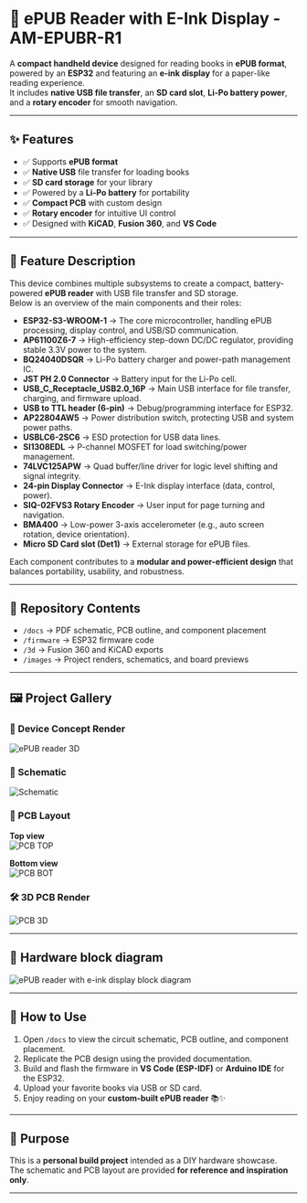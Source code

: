 # 📖 ePUB Reader with E-Ink Display - AM-EPUBR-R1

A **compact handheld device** designed for reading books in **ePUB format**, powered by an **ESP32** and featuring an **e-ink display** for a paper-like reading experience.  
It includes **native USB file transfer**, an **SD card slot**, **Li-Po battery power**, and a **rotary encoder** for smooth navigation.  

---

## ✨ Features
- ✅ Supports **ePUB format**
- ✅ **Native USB** file transfer for loading books
- ✅ **SD card storage** for your library
- ✅ Powered by a **Li-Po battery** for portability
- ✅ **Compact PCB** with custom design
- ✅ **Rotary encoder** for intuitive UI control
- ✅ Designed with **KiCAD**, **Fusion 360**, and **VS Code**

---

## 🔧 Feature Description

This device combines multiple subsystems to create a compact, battery-powered **ePUB reader** with USB file transfer and SD storage.  
Below is an overview of the main components and their roles:

- **ESP32-S3-WROOM-1** → The core microcontroller, handling ePUB processing, display control, and USB/SD communication.  
- **AP61100Z6-7** → High-efficiency step-down DC/DC regulator, providing stable 3.3V power to the system.  
- **BQ24040DSQR** → Li-Po battery charger and power-path management IC.  
- **JST PH 2.0 Connector** → Battery input for the Li-Po cell.  
- **USB_C_Receptacle_USB2.0_16P** → Main USB interface for file transfer, charging, and firmware upload.  
- **USB to TTL header (6-pin)** → Debug/programming interface for ESP32.  
- **AP22804AW5** → Power distribution switch, protecting USB and system power paths.  
- **USBLC6-2SC6** → ESD protection for USB data lines.  
- **SI1308EDL** → P-channel MOSFET for load switching/power management.  
- **74LVC125APW** → Quad buffer/line driver for logic level shifting and signal integrity.  
- **24-pin Display Connector** → E-Ink display interface (data, control, power).  
- **SIQ-02FVS3 Rotary Encoder** → User input for page turning and navigation.  
- **BMA400** → Low-power 3-axis accelerometer (e.g., auto screen rotation, device orientation).  
- **Micro SD Card slot (Det1)** → External storage for ePUB files.  

Each component contributes to a **modular and power-efficient design** that balances portability, usability, and robustness.


---

## 📂 Repository Contents
- `/docs` → PDF schematic, PCB outline, and component placement  
- `/firmware` → ESP32 firmware code  
- `/3d` → Fusion 360 and KiCAD exports  
- `/images` → Project renders, schematics, and board previews  

---

## 🖼️ Project Gallery

### 📱 Device Concept Render
![ePUB reader 3D](images/ePUB%20reader%203D%20render.PNG)

### 📐 Schematic
![Schematic](images/Schematic.png)

### 🖤 PCB Layout
**Top view**  
![PCB TOP](images/PCB%20TOP.png)  

**Bottom view**  
![PCB BOT](images/PCB%20BOT.png)

### 🛠️ 3D PCB Render
![PCB 3D](images/PCB%203D.png)

---

## 🧱 Hardware block diagram
![ePUB reader with e-ink display block diagram](docs/ePUB%20reader%20with%20e-ink%20display%20block%20diagram.png)

---

## 🚀 How to Use
1. Open `/docs` to view the circuit schematic, PCB outline, and component placement.  
2. Replicate the PCB design using the provided documentation.  
3. Build and flash the firmware in **VS Code (ESP-IDF)** or **Arduino IDE** for the ESP32.  
4. Upload your favorite books via USB or SD card.  
5. Enjoy reading on your **custom-built ePUB reader** 📚✨  

---

## 🎯 Purpose
This is a **personal build project** intended as a DIY hardware showcase.  
The schematic and PCB layout are provided **for reference and inspiration only**.  

---
